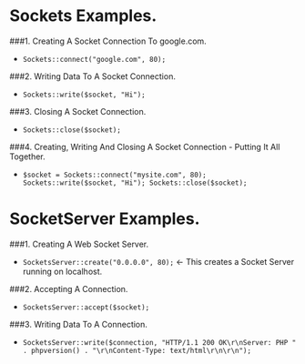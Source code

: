 # Sockets Examples.


###1. Creating A Socket Connection To google.com.

- `Sockets::connect("google.com", 80);`

###2. Writing Data To A Socket Connection.

- `Sockets::write($socket, "Hi");`

###3. Closing A Socket Connection.

- `Sockets::close($socket);`

###4. Creating, Writing And Closing A Socket Connection - Putting It All Together.

- `$socket = Sockets::connect("mysite.com", 80); Sockets::write($socket, "Hi"); Sockets::close($socket);`


# SocketServer Examples.

###1. Creating A Web Socket Server.

- `SocketsServer::create("0.0.0.0", 80);` <- This creates a Socket Server running on localhost.

###2. Accepting A Connection.

- `SocketsServer::accept($socket);`

###3. Writing Data To A Connection.

- `SocketsServer::write($connection, "HTTP/1.1 200 OK\r\nServer: PHP " . phpversion() . "\r\nContent-Type: text/html\r\n\r\n");`
